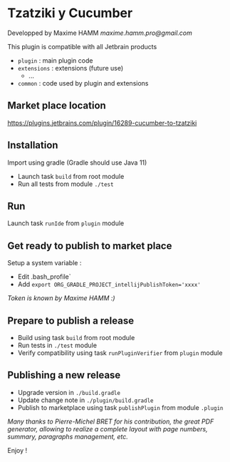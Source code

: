 # Tzatziki y Cucumber

Developped by Maxime HAMM
_maxime.hamm.pro@gmail.com_

This plugin is compatible with all Jetbrain products

- `plugin` : main plugin code
- `extensions` : extensions (future use)
    - ...
- `common` : code used by plugin and extensions

## Market place location
https://plugins.jetbrains.com/plugin/16289-cucumber-to-tzatziki

## Installation
Import using gradle (Gradle should use Java 11)
- Launch task `build` from root module
- Run all tests from module `./test`

## Run
Launch task `runIde` from `plugin` module

## Get ready to publish to market place
Setup a system variable :
- Edit .bash_profile`
- Add `export ORG_GRADLE_PROJECT_intellijPublishToken='xxxx'`

_Token is known by Maxime HAMM :)_

## Prepare to publish a release
- Build using task `build` from root module 
- Run tests in `./test` module
- Verify compatibility using task `runPluginVerifier` from `plugin` module

## Publishing a new release
- Upgrade version in `./build.gradle`
- Update change note in `./plugin/build.gradle`
- Publish to marketplace using task `publishPlugin` from module `.plugin`

*Many thanks to Pierre-Michel BRET for his contribution, the great PDF generator, allowing to realize a complete layout with page numbers, summary, paragraphs management, etc.*

Enjoy !



